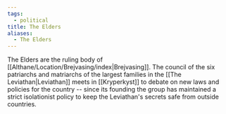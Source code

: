 ```yaml
---
tags:
  - political
title: The Elders
aliases:
  - The Elders
---
```


The Elders are the ruling body of [[Althane/Location/Brejvasing/index|Brejvasing]]. The council of the six patriarchs and matriarchs of the largest families in the [[The Leviathan|Leviathan]] meets in [[Kryperkyst]] to debate on new laws and policies for the country -- since its founding the group has maintained a strict isolationist policy to keep the Leviathan's secrets safe from outside countries.